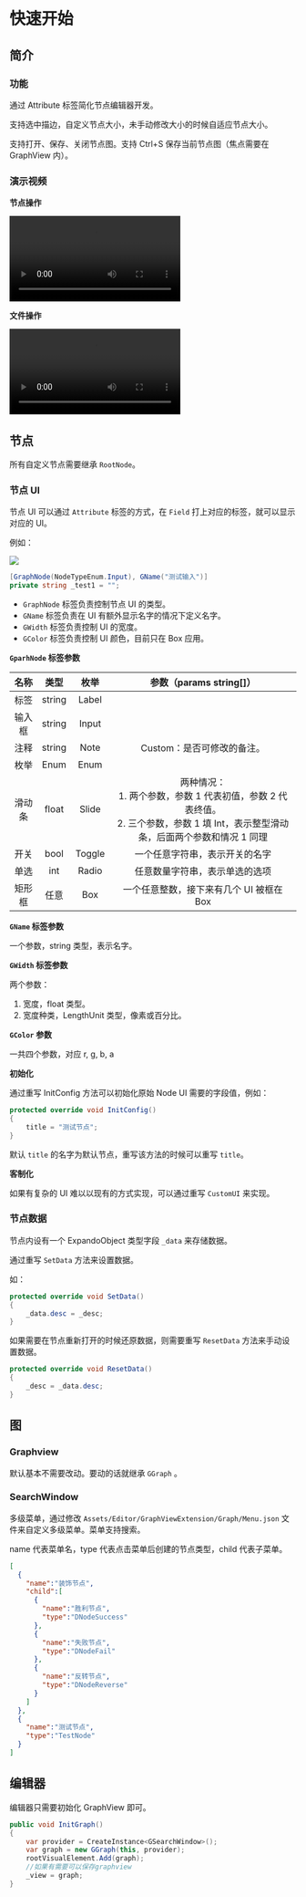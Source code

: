 # 快速开始

## 简介

### 功能

通过 Attribute 标签简化节点编辑器开发。

支持选中描边，自定义节点大小，未手动修改大小的时候自适应节点大小。

支持打开、保存、关闭节点图。支持 Ctrl+S 保存当前节点图（焦点需要在 GraphView 内）。

### 演示视频

**节点操作**

<video src='https://video.spup.buzz/2024-05-12-02-58-56.mov'></video>

**文件操作**

<video src='https://video.spup.buzz/2024-05-12-02-58-51.mov'></video>

## 节点

所有自定义节点需要继承 `RootNode`。

### 节点 UI

节点 UI 可以通过 `Attribute` 标签的方式，在 `Field` 打上对应的标签，就可以显示对应的 UI。

例如：

![](https://img.busyo.buzz/imgUpload/20240512-152404-612.png)

```C# 
[GraphNode(NodeTypeEnum.Input), GName("测试输入")]
private string _test1 = "";
```

* `GraphNode` 标签负责控制节点 UI 的类型。
* `GName` 标签负责在 UI 有额外显示名字的情况下定义名字。
* `GWidth` 标签负责控制 UI 的宽度。
* `GColor` 标签负责控制 UI 颜色，目前只在 Box 应用。

**`GparhNode` 标签参数**

|名称 | 类型 | 枚举 | 参数（params  string[]） |
|:-:|:-:|:-:|:-:|
|标签|string|Label||
|输入框|string|Input||
|注释|string|Note|Custom：是否可修改的备注。|
|枚举|Enum|Enum||
|滑动条|float|Slide|两种情况：<br>1. 两个参数，参数 1 代表初值，参数 2 代表终值。<br>2. 三个参数，参数 1 填 Int，表示整型滑动条，后面两个参数和情况 1 同理 |
|开关|bool|Toggle|一个任意字符串，表示开关的名字 |
|单选|int|Radio|任意数量字符串，表示单选的选项 |
|矩形框 | 任意|Box|一个任意整数，接下来有几个 UI 被框在 Box|

**`GName` 标签参数**

一个参数，string 类型，表示名字。

**`GWidth` 标签参数**

两个参数：

1. 宽度，float 类型。
2. 宽度种类，LengthUnit 类型，像素或百分比。

**`GColor` 参数**

一共四个参数，对应 r, g, b, a

**初始化**

通过重写 InitConfig 方法可以初始化原始 Node UI 需要的字段值，例如：

```C# 
protected override void InitConfig()
{
    title = "测试节点";
}
```

默认 `title` 的名字为默认节点，重写该方法的时候可以重写 `title`。

**客制化**

如果有复杂的 UI 难以以现有的方式实现，可以通过重写 `CustomUI` 来实现。

### 节点数据

节点内设有一个 ExpandoObject 类型字段 `_data` 来存储数据。

通过重写 `SetData` 方法来设置数据。

如：

```C# 
protected override void SetData()
{
    _data.desc = _desc;
}
```

如果需要在节点重新打开的时候还原数据，则需要重写 `ResetData` 方法来手动设置数据。

```C# 
protected override void ResetData()
{
    _desc = _data.desc;
}
```

## 图

### Graphview

默认基本不需要改动。要动的话就继承 `GGraph` 。

### SearchWindow

多级菜单，通过修改 `Assets/Editor/GraphViewExtension/Graph/Menu.json` 文件来自定义多级菜单。菜单支持搜索。

name 代表菜单名，type 代表点击菜单后创建的节点类型，child 代表子菜单。

```json 
[
  {
    "name":"装饰节点",
    "child":[
      {
        "name":"胜利节点",
        "type":"DNodeSuccess"
      },
      {
        "name":"失败节点",
        "type":"DNodeFail"
      },
      {
        "name":"反转节点",
        "type":"DNodeReverse"
      }
    ]
  },
  {
    "name":"测试节点",
    "type":"TestNode"
  }
]
```

## 编辑器

编辑器只需要初始化 GraphView 即可。

```C# 
public void InitGraph()
{
    var provider = CreateInstance<GSearchWindow>();
    var graph = new GGraph(this, provider);
    rootVisualElement.Add(graph);
    //如果有需要可以保存graphview
    _view = graph;
}
```